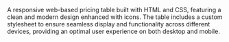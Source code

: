 A responsive web-based pricing table built with HTML and CSS, featuring a clean and modern design enhanced with icons. The table includes a custom stylesheet to ensure seamless display and functionality across different devices, providing an optimal user experience on both desktop and mobile.
